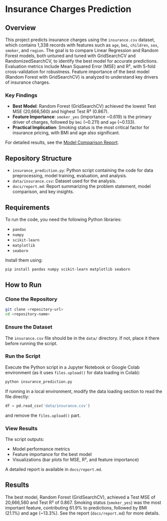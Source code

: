 # Insurance Charges Prediction

## Overview
This project predicts insurance charges using the `insurance.csv` dataset, which contains 1,338 records with features such as `age`, `bmi`, `children`, `sex`, `smoker`, and `region`. The goal is to compare Linear Regression and Random Forest models, both untuned and tuned with GridSearchCV and RandomizedSearchCV, to identify the best model for accurate predictions. Evaluation metrics include Mean Squared Error (MSE) and R², with 5-fold cross-validation for robustness. Feature importance of the best model (Random Forest with GridSearchCV) is analyzed to understand key drivers of insurance charges.

### Key Findings
- **Best Model**: Random Forest (GridSearchCV) achieved the lowest Test MSE (20,666,560) and highest Test R² (0.867).
- **Feature Importance**: `smoker_yes` (importance ~0.619) is the primary driver of charges, followed by `bmi` (~0.211) and `age` (~0.133).
- **Practical Implication**: Smoking status is the most critical factor for insurance pricing, with BMI and age also significant.

For detailed results, see the [Model Comparison Report](docs/report.md).

## Repository Structure
- `insurance_prediction.py`: Python script containing the code for data preprocessing, model training, evaluation, and analysis.
- `data/insurance.csv`: Dataset used for the analysis.
- `docs/report.md`: Report summarizing the problem statement, model comparison, and key insights.

## Requirements
To run the code, you need the following Python libraries:
- `pandas`
- `numpy`
- `scikit-learn`
- `matplotlib`
- `seaborn`

Install them using:
```bash
pip install pandas numpy scikit-learn matplotlib seaborn
```

## How to Run

### Clone the Repository
```bash
git clone <repository-url>
cd <repository-name>
```

### Ensure the Dataset
The `insurance.csv` file should be in the `data/` directory. If not, place it there before running the script.

### Run the Script
Execute the Python script in a Jupyter Notebook or Google Colab environment (as it uses `files.upload()` for data loading in Colab):
```bash
python insurance_prediction.py
```

If running in a local environment, modify the data loading section to read the file directly:
```python
df = pd.read_csv('data/insurance.csv')
```
and remove the `files.upload()` part.

### View Results
The script outputs:
- Model performance metrics
- Feature importance for the best model
- Visualizations (bar plots for MSE, R², and feature importance)

A detailed report is available in `docs/report.md`.

## Results
The best model, Random Forest (GridSearchCV), achieved a Test MSE of 20,666,560 and Test R² of 0.867. Smoking status (`smoker_yes`) was the most important feature, contributing 61.9% to predictions, followed by BMI (21.1%) and age (~13.3%). See the report (`docs/report.md`) for more details.
